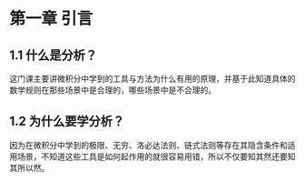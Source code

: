 # 第一章 引言

## 1.1 什么是分析？

这门课主要讲微积分中学到的工具与方法为什么有用的原理，并基于此知道具体的数学规则在那些场景中是合理的，哪些场景中是不合理的。

## 1.2 为什么要学分析？

因为在微积分中学到的极限、无穷、洛必达法则、链式法则等存在其隐含条件和适用场景，不知道这些工具是如何起作用的就很容易用错，所以不仅要知其然还要知其所以然。
